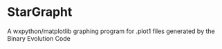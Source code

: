 StarGrapht
==========

A wxpython/matplotlib graphing program for .plot1 files generated by the Binary Evolution Code